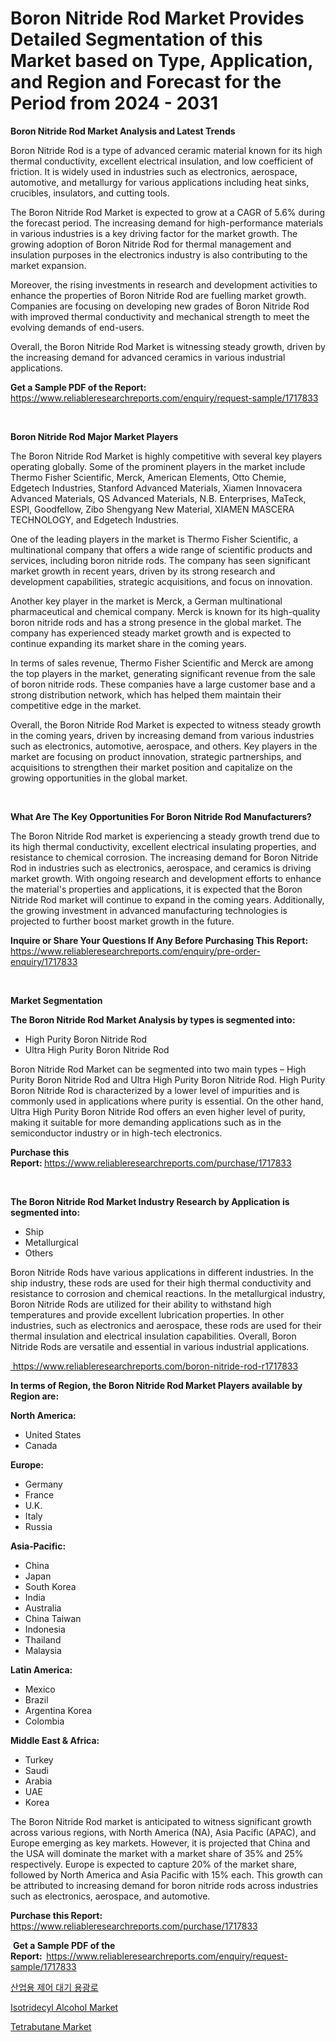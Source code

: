 <p><h1>Boron Nitride Rod Market Provides Detailed Segmentation of this Market based on Type, Application, and Region and Forecast for the Period from 2024 - 2031</h1></p><p><strong>Boron Nitride Rod Market Analysis and Latest Trends</strong></p>
<p><p>Boron Nitride Rod is a type of advanced ceramic material known for its high thermal conductivity, excellent electrical insulation, and low coefficient of friction. It is widely used in industries such as electronics, aerospace, automotive, and metallurgy for various applications including heat sinks, crucibles, insulators, and cutting tools.</p><p>The Boron Nitride Rod Market is expected to grow at a CAGR of 5.6% during the forecast period. The increasing demand for high-performance materials in various industries is a key driving factor for the market growth. The growing adoption of Boron Nitride Rod for thermal management and insulation purposes in the electronics industry is also contributing to the market expansion.</p><p>Moreover, the rising investments in research and development activities to enhance the properties of Boron Nitride Rod are fuelling market growth. Companies are focusing on developing new grades of Boron Nitride Rod with improved thermal conductivity and mechanical strength to meet the evolving demands of end-users.</p><p>Overall, the Boron Nitride Rod Market is witnessing steady growth, driven by the increasing demand for advanced ceramics in various industrial applications.</p></p>
<p><strong>Get a Sample PDF of the Report:&nbsp;</strong> <a href="https://www.reliableresearchreports.com/enquiry/request-sample/1717833">https://www.reliableresearchreports.com/enquiry/request-sample/1717833</a></p>
<p>&nbsp;</p>
<p><strong>Boron Nitride Rod Major Market Players</strong></p>
<p><p>The Boron Nitride Rod Market is highly competitive with several key players operating globally. Some of the prominent players in the market include Thermo Fisher Scientific, Merck, American Elements, Otto Chemie, Edgetech Industries, Stanford Advanced Materials, Xiamen Innovacera Advanced Materials, QS Advanced Materials, N.B. Enterprises, MaTeck, ESPI, Goodfellow, Zibo Shengyang New Material, XIAMEN MASCERA TECHNOLOGY, and Edgetech Industries.</p><p>One of the leading players in the market is Thermo Fisher Scientific, a multinational company that offers a wide range of scientific products and services, including boron nitride rods. The company has seen significant market growth in recent years, driven by its strong research and development capabilities, strategic acquisitions, and focus on innovation.</p><p>Another key player in the market is Merck, a German multinational pharmaceutical and chemical company. Merck is known for its high-quality boron nitride rods and has a strong presence in the global market. The company has experienced steady market growth and is expected to continue expanding its market share in the coming years.</p><p>In terms of sales revenue, Thermo Fisher Scientific and Merck are among the top players in the market, generating significant revenue from the sale of boron nitride rods. These companies have a large customer base and a strong distribution network, which has helped them maintain their competitive edge in the market.</p><p>Overall, the Boron Nitride Rod Market is expected to witness steady growth in the coming years, driven by increasing demand from various industries such as electronics, automotive, aerospace, and others. Key players in the market are focusing on product innovation, strategic partnerships, and acquisitions to strengthen their market position and capitalize on the growing opportunities in the global market.</p></p>
<p>&nbsp;</p>
<p><strong>What Are The Key Opportunities For Boron Nitride Rod Manufacturers?</strong></p>
<p><p>The Boron Nitride Rod market is experiencing a steady growth trend due to its high thermal conductivity, excellent electrical insulating properties, and resistance to chemical corrosion. The increasing demand for Boron Nitride Rod in industries such as electronics, aerospace, and ceramics is driving market growth. With ongoing research and development efforts to enhance the material's properties and applications, it is expected that the Boron Nitride Rod market will continue to expand in the coming years. Additionally, the growing investment in advanced manufacturing technologies is projected to further boost market growth in the future.</p></p>
<p><strong>Inquire or Share Your Questions If Any Before Purchasing This Report:</strong> <a href="https://www.reliableresearchreports.com/enquiry/pre-order-enquiry/1717833">https://www.reliableresearchreports.com/enquiry/pre-order-enquiry/1717833</a></p>
<p>&nbsp;</p>
<p><strong>Market Segmentation</strong></p>
<p><strong>The Boron Nitride Rod Market Analysis by types is segmented into:</strong></p>
<p><ul><li>High Purity Boron Nitride Rod</li><li>Ultra High Purity Boron Nitride Rod</li></ul></p>
<p><p>Boron Nitride Rod Market can be segmented into two main types – High Purity Boron Nitride Rod and Ultra High Purity Boron Nitride Rod. High Purity Boron Nitride Rod is characterized by a lower level of impurities and is commonly used in applications where purity is essential. On the other hand, Ultra High Purity Boron Nitride Rod offers an even higher level of purity, making it suitable for more demanding applications such as in the semiconductor industry or in high-tech electronics.</p></p>
<p><strong>Purchase this Report:&nbsp;</strong><a href="https://www.reliableresearchreports.com/purchase/1717833">https://www.reliableresearchreports.com/purchase/1717833</a></p>
<p>&nbsp;</p>
<p><strong>The Boron Nitride Rod Market Industry Research by Application is segmented into:</strong></p>
<p><ul><li>Ship</li><li>Metallurgical</li><li>Others</li></ul></p>
<p><p>Boron Nitride Rods have various applications in different industries. In the ship industry, these rods are used for their high thermal conductivity and resistance to corrosion and chemical reactions. In the metallurgical industry, Boron Nitride Rods are utilized for their ability to withstand high temperatures and provide excellent lubrication properties. In other industries, such as electronics and aerospace, these rods are used for their thermal insulation and electrical insulation capabilities. Overall, Boron Nitride Rods are versatile and essential in various industrial applications.</p></p>
<p><a href="https://www.reliableresearchreports.com/boron-nitride-rod-r1717833">&nbsp;https://www.reliableresearchreports.com/boron-nitride-rod-r1717833</a></p>
<p><strong>In terms of Region, the Boron Nitride Rod Market Players available by Region are:</strong></p>
<p>
    <p> <strong> North America: </strong>
        <ul>
            <li>United States</li>
            <li>Canada</li>
        </ul>
        </p> 
    <p> <strong> Europe: </strong>
        <ul>
            <li>Germany</li>
            <li>France</li>
            <li>U.K.</li>
            <li>Italy</li>
            <li>Russia</li>
        </ul>
        </p> 
    <p> <strong> Asia-Pacific: </strong>
        <ul>
            <li>China</li>
            <li>Japan</li>
            <li>South Korea</li>
            <li>India</li>
            <li>Australia</li>
            <li>China Taiwan</li>
            <li>Indonesia</li>
            <li>Thailand</li>
            <li>Malaysia</li>
        </ul>
        </p> 
    <p> <strong> Latin America: </strong>
        <ul>
            <li>Mexico</li>
            <li>Brazil</li>
            <li>Argentina Korea</li>
            <li>Colombia</li>
        </ul>
        </p> 
    <p> <strong> Middle East & Africa: </strong>
        <ul>
            <li>Turkey</li>
            <li>Saudi</li>
            <li>Arabia</li>
            <li>UAE</li>
            <li>Korea</li>
        </ul>
    </p>
    </p>
<p><p>The Boron Nitride Rod market is anticipated to witness significant growth across various regions, with North America (NA), Asia Pacific (APAC), and Europe emerging as key markets. However, it is projected that China and the USA will dominate the market with a market share of 35% and 25% respectively. Europe is expected to capture 20% of the market share, followed by North America and Asia Pacific with 15% each. This growth can be attributed to increasing demand for boron nitride rods across industries such as electronics, aerospace, and automotive.</p></p>
<p><strong>Purchase this Report: </strong><a href="https://www.reliableresearchreports.com/purchase/1717833">https://www.reliableresearchreports.com/purchase/1717833</a></p>
<p>&nbsp;<strong>Get a Sample PDF of the Report:&nbsp;&nbsp;</strong><a href="https://www.reliableresearchreports.com/enquiry/request-sample/1717833">https://www.reliableresearchreports.com/enquiry/request-sample/1717833</a></p>
<p><strong></strong></p>
<p><p><a href="https://github.com/chupp85/Market-Research-Report-List-1/blob/main/3021184119937.md">산업용 제어 대기 용광로</a></p><p><a href="https://github.com/Hunterico88/Market-Research-Report-List-1/blob/main/isotridecyl-alcohol-market.md">Isotridecyl Alcohol Market</a></p><p><a href="https://github.com/nhteumcc68/Market-Research-Report-List-1/blob/main/tetrabutane-market.md">Tetrabutane Market</a></p></p>